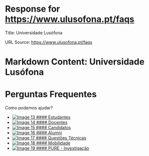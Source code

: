 # Response for https://www.ulusofona.pt/faqs

Title: Universidade Lusófona

URL Source: https://www.ulusofona.pt/faqs

Markdown Content:
Universidade Lusófona
===============

 

Perguntas Frequentes
====================

Como podemos ajudar?

[](https://www.ulusofona.pt/)

*   [![Image 13](https://www.ulusofona.pt/media/svg-faq-estudantes.svg) #### Estudantes](https://www.ulusofona.pt/faqs/estudantes)
*   [![Image 14](https://www.ulusofona.pt/media/svg-faqs-docentes.svg) #### Docentes](https://www.ulusofona.pt/faqs/docentes)
*   [![Image 15](https://www.ulusofona.pt/media/svg-faqs-candidatos.svg) #### Candidatos](https://www.ulusofona.pt/faqs/candidatos)
*   [![Image 16](https://www.ulusofona.pt/media/svg-faqs-alumni.svg) #### Alumni](https://www.ulusofona.pt/faqs/alumni)
*   [![Image 17](https://www.ulusofona.pt/media/svg-faqs-questoes-tecnicas.svg) #### Questões Técnicas](https://www.ulusofona.pt/faqs/tecnicas)
*   [![Image 18](https://www.ulusofona.pt/media/svg-faqs-mobilidade.svg) #### Mobilidade](https://www.ulusofona.pt/faqs/mobilidade)
*   [![Image 19](https://www.ulusofona.pt/media/pure-investigadores.svg) #### PURE - Investigação](https://www.ulusofona.pt/faqs/pure-research)

